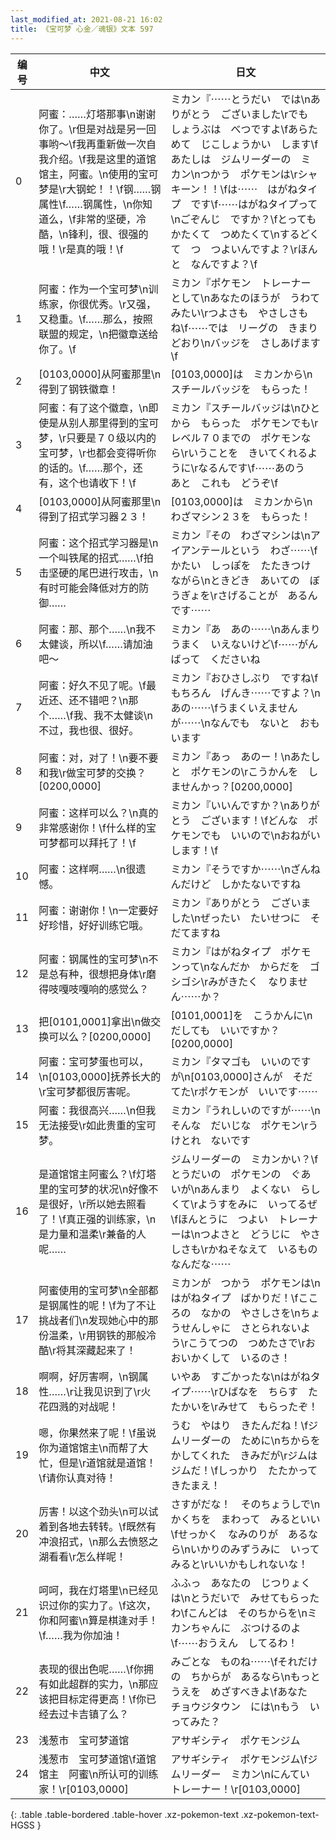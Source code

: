 ```yaml
---
last_modified_at: 2021-08-21 16:02
title: 《宝可梦 心金／魂银》文本 597
---
```

| 编号 | 中文 | 日文 |
| ---- | ---- | ---- |
| 0 | 阿蜜：……灯塔那事\n谢谢你了。\r但是对战是另一回事哟～\f我再重新做一次自我介绍。\f我是这里的道馆馆主，阿蜜。\n使用的宝可梦是\r大钢蛇！！\f钢……钢属性\f……钢属性，\n你知道么，\f非常的坚硬，冷酷，\n锋利，很、很强的哦！\r是真的哦！\f | ミカン『⋯⋯とうだい　では\nありがとう　ございました\rでも　しょうぶは　べつですよ\fあらためて　じこしょうかい　します\fあたしは　ジムリーダーの　ミカン\nつかう　ポケモンは\rシャキーン！！\fは⋯⋯　はがねタイプ　です\f⋯⋯はがねタイプって\nごぞんじ　ですか？\fとっても　かたくて　つめたくて\nするどくて　つ　つよいんですよ？\rほんと　なんですよ？\f |
| 1 | 阿蜜：作为一个宝可梦\n训练家，你很优秀。\r又强，又稳重。\f……那么，按照联盟的规定，\n把徽章送给你了。\f | ミカン『ポケモン　トレーナーとして\nあなたのほうが　うわて　みたい\rつよさも　やさしさも　ね\f⋯⋯では　リーグの　きまりどおり\nバッジを　さしあげます\f |
| 2 | [0103,0000]从阿蜜那里\n得到了钢铁徽章！ | [0103,0000]は　ミカンから\nスチールバッジを　もらった！ |
| 3 | 阿蜜：有了这个徽章，\n即使是从别人那里得到的宝可梦，\r只要是７０级以内的宝可梦，\r也都会变得听你的话的。\f……那个，还有，这个也请收下！\f | ミカン『スチールバッジは\nひとから　もらった　ポケモンでも\rレベル７０までの　ポケモンなら\rいうことを　きいてくれるように\rなるんです\f⋯⋯あのう　あと　これも　どうぞ\f |
| 4 | [0103,0000]从阿蜜那里\n得到了招式学习器２３！ | [0103,0000]は　ミカンから\nわざマシン２３を　もらった！ |
| 5 | 阿蜜：这个招式学习器是\n一个叫铁尾的招式……\f拍击坚硬的尾巴进行攻击，\n有时可能会降低对方的防御…… | ミカン『その　わざマシンは\nアイアンテールという　わざ⋯⋯\fかたい　しっぽを　たたきつけながら\nときどき　あいての　ぼうぎょを\rさげることが　あるんです⋯⋯ |
| 6 | 阿蜜：那、那个……\n我不太健谈，所以\f……请加油吧～ | ミカン『あ　あの⋯⋯\nあんまり　うまく　いえないけど\f⋯⋯がんばって　くださいね |
| 7 | 阿蜜：好久不见了呢。\f最近还、还不错吧？\n那个……\f我、我不太健谈\n不过，我也很、很好。 | ミカン『おひさしぶり　ですね\fもちろん　げんき⋯⋯ですよ？\nあの⋯⋯\fうまくいえませんが⋯⋯\nなんでも　ないと　おもいます |
| 8 | 阿蜜：对，对了！\n要不要和我\r做宝可梦的交换？[0200,0000] | ミカン『あっ　あのー！\nあたしと　ポケモンの\rこうかんを　しませんかっ？[0200,0000] |
| 9 | 阿蜜：这样可以么？\n真的非常感谢你！\f什么样的宝可梦都可以拜托了！\f | ミカン『いいんですか？\nありがとう　ございます！\fどんな　ポケモンでも　いいので\nおねがいします！\f |
| 10 | 阿蜜：这样啊……\n很遗憾。 | ミカン『そうですか⋯⋯\nざんねんだけど　しかたないですね |
| 11 | 阿蜜：谢谢你！\n一定要好好珍惜，好好训练它哦。 | ミカン『ありがとう　ございました\nぜったい　たいせつに　そだてますね |
| 12 | 阿蜜：钢属性的宝可梦\n不是总有种，很想把身体\r磨得吱嘎吱嘎响的感觉么？ | ミカン『はがねタイプ　ポケモンって\nなんだか　からだを　ゴシゴシ\rみがきたく　なりません⋯⋯か？ |
| 13 | 把[0101,0001]拿出\n做交换可以么？[0200,0000] | [0101,0001]を　こうかんに\nだしても　いいですか？[0200,0000] |
| 14 | 阿蜜：宝可梦蛋也可以，\n[0103,0000]抚养长大的\r宝可梦都很厉害呢。 | ミカン『タマゴも　いいのですが\n[0103,0000]さんが　そだてた\rポケモンが　いいです⋯⋯ |
| 15 | 阿蜜：我很高兴……\n但我无法接受\r如此贵重的宝可梦。 | ミカン『うれしいのですが⋯⋯\nそんな　だいじな　ポケモン\rうけとれ　ないです |
| 16 | 是道馆馆主阿蜜么？\f灯塔里的宝可梦的状况\n好像不是很好，\r所以她去照看了！\f真正强的训练家，\n是力量和温柔\r兼备的人呢…… | ジムリーダーの　ミカンかい？\fとうだいの　ポケモンの　ぐあいが\nあんまり　よくない　らしくて\rようすをみに　いってるぜ\fほんとうに　つよい　トレーナーは\nつよさと　どうじに　やさしさも\rかねそなえて　いるものなんだな⋯⋯ |
| 17 | 阿蜜使用的宝可梦\n全部都是钢属性的呢！\f为了不让挑战者们\n发现她心中的那份温柔，\r用钢铁的那般冷酷\r将其深藏起来了！ | ミカンが　つかう　ポケモンは\nはがねタイプ　ばかりだ！\fこころの　なかの　やさしさを\nちょうせんしゃに　さとられないよう\rこうてつの　つめたさで\rおおいかくして　いるのさ！ |
| 18 | 啊啊，好厉害啊，\n钢属性……\r让我见识到了\r火花四溅的对战呢！ | いやあ　すごかったな\nはがねタイプ⋯⋯\rひばなを　ちらす　たたかいを\rみせて　もらったぞ！ |
| 19 | 嗯，你果然来了呢！\f虽说你为道馆馆主\n而帮了大忙，但是\r道馆就是道馆！\f请你认真对待！ | うむ　やはり　きたんだね！\fジムリーダーの　ために\nちからを　かしてくれた　きみだが\rジムは　ジムだ！\fしっかり　たたかって　きたまえ！ |
| 20 | 厉害！以这个劲头\n可以试着到各地去转转。\f既然有冲浪招式，\n那么去愤怒之湖看看\r怎么样呢！ | さすがだな！　そのちょうしで\nかくちを　まわって　みるといい\fせっかく　なみのりが　あるなら\nいかりのみずうみに　いってみると\rいいかもしれないな！ |
| 21 | 呵呵，我在灯塔里\n已经见识过你的实力了。\f这次，你和阿蜜\n算是棋逢对手！\f……我为你加油！ | ふふっ　あなたの　じつりょくは\nとうだいで　みせてもらったわ\fこんどは　そのちからを\nミカンちゃんに　ぶつけるのよ\f⋯⋯おうえん　してるわ！ |
| 22 | 表现的很出色呢……\f你拥有如此超群的实力，\n那应该把目标定得更高！\f你已经去过卡吉镇了么？ | みごとな　ものね⋯⋯\fそれだけの　ちからが　あるなら\nもっとうえを　めざすべきよ\fあなた　チョウジタウン　には\nもう　いってみた？ |
| 23 | 浅葱市　宝可梦道馆 | アサギシティ　ポケモンジム |
| 24 | 浅葱市　宝可梦道馆\f道馆馆主　阿蜜\n所认可的训练家！\r[0103,0000] | アサギシティ　ポケモンジム\fジムリーダー　ミカン\nにんてい　トレーナー！\r[0103,0000] |
{: .table .table-bordered .table-hover .xz-pokemon-text .xz-pokemon-text-HGSS }